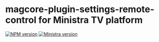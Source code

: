 # magcore-plugin-settings-remote-control for Ministra TV platform

[![NPM version](https://img.shields.io/npm/v/magcore-plugin-settings-remote-control.svg?style=flat-square)](https://www.npmjs.com/package/magcore-plugin-settings-remote-control)
[![Ministra version](https://img.shields.io/badge/Ministra-5.6.0-%23532560.svg?style=flat-square)](https://ministra.com)
